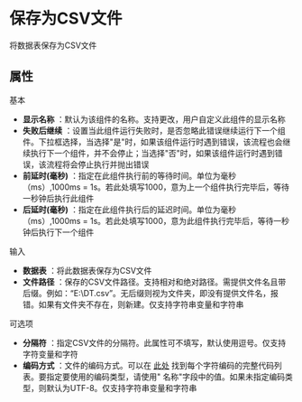 # 保存为CSV文件

将数据表保存为CSV文件

## 属性
基本
- **显示名称** ：默认为该组件的名称。支持更改，用户自定义此组件的显示名称
- **失败后继续** ：设置当此组件运行失败时，是否忽略此错误继续运行下一个组件。下拉框选择，当选择"是"时，如果该组件运行时遇到错误，该流程也会继续执行下一个组件，并不会停止；当选择"否"时，如果该组件运行时遇到错误，该流程将会停止执行并抛出错误
- **前延时(毫秒)** ：指定在此组件执行前的等待时间。单位为毫秒（ms）,1000ms = 1s。若此处填写1000，意为上一个组件执行完毕后，等待一秒钟后执行此组件
- **后延时(毫秒)** ：指定在此组件执行后的延迟时间。单位为毫秒（ms）,1000ms = 1s。若此处填写1000，意为此组件执行完毕后，等待一秒钟后执行下一个组件


输入
- **数据表** ：将此数据表保存为CSV文件
- **文件路径** ：保存的CSV文件路径。支持相对和绝对路径。需提供文件名且带后缀。例如：“E:\DT.csv”。无后缀则视为文件夹，即没有提供文件名，报错。如果有文件夹不存在，则新建。仅支持字符串变量和字符串

可选项
- **分隔符** ：指定CSV文件的分隔符。此属性可不填写，默认使用逗号。仅支持字符变量和字符
- **编码方式** ：文件的编码方式。可以在 [此处](../../Appendix/Encoding.md?_v=v2020.4) 找到每个字符编码的完整代码列表。要指定要使用的编码类型，请使用&quot; 名称&quot;字段中的值。如果未指定编码类型，则默认为UTF-8。仅支持字符串变量和字符串
